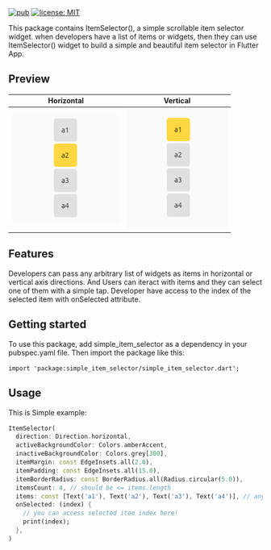<!--
This README describes the package. If you publish this package to pub.dev,
this README's contents appear on the landing page for your package.

For information about how to write a good package README, see the guide for
[writing package pages](https://dart.dev/guides/libraries/writing-package-pages).

For general information about developing packages, see the Dart guide for
[creating packages](https://dart.dev/guides/libraries/create-library-packages)
and the Flutter guide for
[developing packages and plugins](https://flutter.dev/developing-packages).
-->
[![pub](https://img.shields.io/pub/v/simple_item_selector.svg)](https://pub.dev/packages/simple_item_selector)
[![license: MIT](https://img.shields.io/badge/license-MIT-yellow.svg)](https://opensource.org/licenses/MIT)

This package contains ItemSelector(), a simple scrollable item selector widget. when developers have a list of items or widgets, then they can use ItemSelector() widget to build a simple and beautiful item selector in Flutter App. 

## Preview

| Horizontal | Vertical |
|:---:|:---:|
| ![Horizontal](https://github.com/hosseinvejdani/simple_item_selector/blob/master/doc/images/horizontal.png "Horizontal") | ![Vertical](https://github.com/hosseinvejdani/simple_item_selector/blob/master/doc/images/vertical.png "Vertical") |

## Features
Developers can pass any arbitrary list of widgets as items in horizontal or vertical axis directions. And Users can iteract with items and they can select one of them with a simple tap. Developer have access to the index of the selected item with onSelected attribute.

## Getting started

To use this package, add simple_item_selector as a dependency in your pubspec.yaml file. Then import the package like this:
```
import 'package:simple_item_selector/simple_item_selector.dart';
```

## Usage
This is Simple example:

```dart
ItemSelector(
  direction: Direction.horizontal,
  activeBackgroundColor: Colors.amberAccent,
  inactiveBackgroundColor: Colors.grey[300],
  itemMargin: const EdgeInsets.all(2.0),
  itemPadding: const EdgeInsets.all(15.0),
  itemBorderRadius: const BorderRadius.all(Radius.circular(5.0)),
  itemsCount: 4, // should be <= items.length
  items: const [Text('a1'), Text('a2'), Text('a3'), Text('a4')], // any arbitrary widget list
  onSelected: (index) {
    // you can access selected item index here!
    print(index);
  },
)
```

